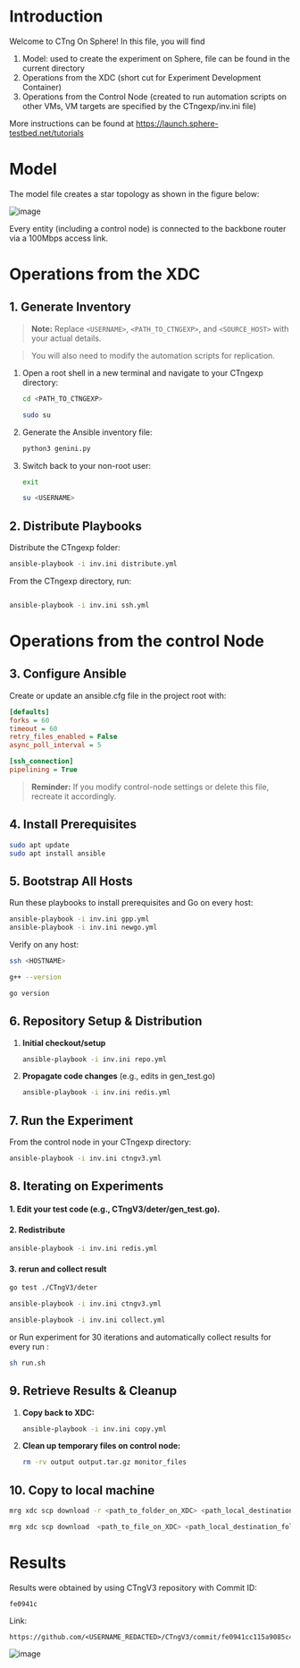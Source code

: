 # Introduction
Welcome to CTng On Sphere!
In this file, you will find 
1. Model: used to create the experiment on Sphere, file can be found in the current directory
2.  Operations from the XDC (short cut for Experiment Development Container)
3. Operations from the Control Node (created to run automation scripts on other VMs, VM targets are specified by the CTngexp/inv.ini file)
   
More instructions can be found at https://launch.sphere-testbed.net/tutorials

# Model 
The model file creates a star topology as shown in the figure below: 

![image](https://github.com/user-attachments/assets/7f9ac1b2-229c-4cdc-821a-02ef8e0aa198)

Every entity (including a control node) is connected to the backbone router via a 100Mbps access link. 


# Operations from the XDC
## 1. Generate Inventory

> **Note:** Replace `<USERNAME>`, `<PATH_TO_CTNGEXP>`, and `<SOURCE_HOST>` with your actual details.

> You will also need to modify the automation scripts for replication. 

1. Open a root shell in a new terminal and navigate to your CTngexp directory:

   ```bash
   cd <PATH_TO_CTNGEXP>
   ```
   ```bash
   sudo su          
   ```
2. Generate the Ansible inventory file:

   ```bash
   python3 genini.py   
   ```
3. Switch back to your non-root user:

   ```bash
   exit              
   ```
   ```bash
   su <USERNAME>     
   ```

## 2. Distribute Playbooks
Distribute the CTngexp folder:
```bash
ansible-playbook -i inv.ini distribute.yml  
```
From the CTngexp directory, run:

```bash

ansible-playbook -i inv.ini ssh.yml         
```
# Operations from the control Node

## 3. Configure Ansible

Create or update an ansible.cfg file in the project root with:

```ini
[defaults]
forks = 60
timeout = 60
retry_files_enabled = False
async_poll_interval = 5

[ssh_connection]
pipelining = True
```

> **Reminder:** If you modify control-node settings or delete this file, recreate it accordingly.

## 4. Install Prerequisites

```bash
sudo apt update
sudo apt install ansible
```

## 5. Bootstrap All Hosts

Run these playbooks to install prerequisites and Go on every host:

```bash
ansible-playbook -i inv.ini gpp.yml      
ansible-playbook -i inv.ini newgo.yml    
```

Verify on any host:

```bash
ssh <HOSTNAME>
```
```bash
g++ --version
```
```bash
go version
```

## 6. Repository Setup & Distribution

1. **Initial checkout/setup**

   ```bash
   ansible-playbook -i inv.ini repo.yml
   ```
2. **Propagate code changes** (e.g., edits in gen\_test.go)

   ```bash
   ansible-playbook -i inv.ini redis.yml
   ```

## 7. Run the Experiment

From the control node in your CTngexp directory:

```bash
ansible-playbook -i inv.ini ctngv3.yml
```

## 8. Iterating on Experiments

#### 1. Edit your test code (e.g., CTngV3/deter/gen\_test.go).
#### 2. Redistribute

   ```bash
   ansible-playbook -i inv.ini redis.yml
   ```
#### 3. rerun and collect result
   ```bash
   go test ./CTngV3/deter
   ```
   ```bash
   ansible-playbook -i inv.ini ctngv3.yml
   ```
   ```bash
   ansible-playbook -i inv.ini collect.yml
   ```
   or Run experiment for 30 iterations and automatically collect results for every run :
   ```bash
   sh run.sh
   ```


## 9. Retrieve Results & Cleanup

1. **Copy back to XDC:**

   ```bash
   ansible-playbook -i inv.ini copy.yml
   ```
2. **Clean up temporary files on control node:**

   ```bash
   rm -rv output output.tar.gz monitor_files
   ```
## 10. Copy to local machine 
   ```bash
   mrg xdc scp download -r <path_to_folder_on_XDC> <path_local_destination_folder>
   ```
   ```bash
   mrg xdc scp download  <path_to_file_on_XDC> <path_local_destination_folder>
   ```

# Results
Results were obtained by <reducted> using CTngV3 repository with Commit ID:
```
fe0941c
```
Link:
```
https://github.com/<USERNAME_REDACTED>/CTngV3/commit/fe0941cc115a9085c43b0c48cf64c95086f338dd
```

![image](https://github.com/user-attachments/assets/edbc43b5-e579-4985-9beb-559e3ba0e6ef)

